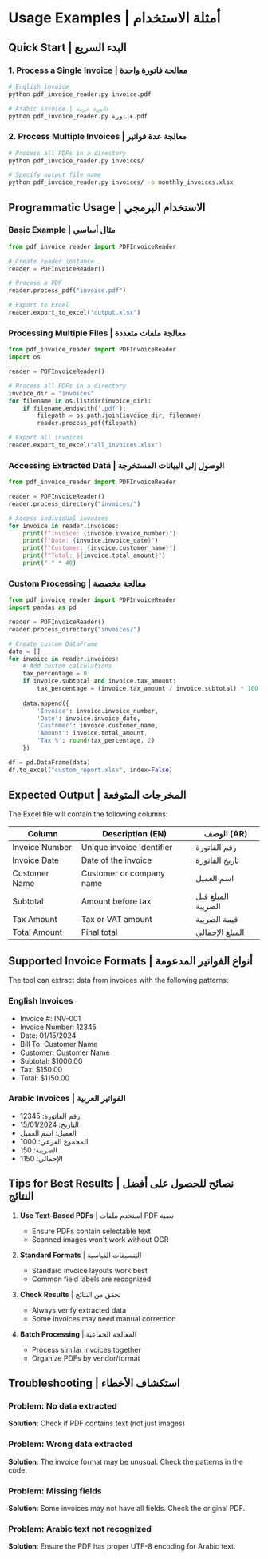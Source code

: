 # Usage Examples | أمثلة الاستخدام

## Quick Start | البدء السريع

### 1. Process a Single Invoice | معالجة فاتورة واحدة
```bash
# English invoice
python pdf_invoice_reader.py invoice.pdf

# Arabic invoice | فاتورة عربية
python pdf_invoice_reader.py فاتورة.pdf
```

### 2. Process Multiple Invoices | معالجة عدة فواتير
```bash
# Process all PDFs in a directory
python pdf_invoice_reader.py invoices/

# Specify output file name
python pdf_invoice_reader.py invoices/ -o monthly_invoices.xlsx
```

## Programmatic Usage | الاستخدام البرمجي

### Basic Example | مثال أساسي
```python
from pdf_invoice_reader import PDFInvoiceReader

# Create reader instance
reader = PDFInvoiceReader()

# Process a PDF
reader.process_pdf("invoice.pdf")

# Export to Excel
reader.export_to_excel("output.xlsx")
```

### Processing Multiple Files | معالجة ملفات متعددة
```python
from pdf_invoice_reader import PDFInvoiceReader
import os

reader = PDFInvoiceReader()

# Process all PDFs in a directory
invoice_dir = "invoices"
for filename in os.listdir(invoice_dir):
    if filename.endswith('.pdf'):
        filepath = os.path.join(invoice_dir, filename)
        reader.process_pdf(filepath)

# Export all invoices
reader.export_to_excel("all_invoices.xlsx")
```

### Accessing Extracted Data | الوصول إلى البيانات المستخرجة
```python
from pdf_invoice_reader import PDFInvoiceReader

reader = PDFInvoiceReader()
reader.process_directory("invoices/")

# Access individual invoices
for invoice in reader.invoices:
    print(f"Invoice: {invoice.invoice_number}")
    print(f"Date: {invoice.invoice_date}")
    print(f"Customer: {invoice.customer_name}")
    print(f"Total: ${invoice.total_amount}")
    print("-" * 40)
```

### Custom Processing | معالجة مخصصة
```python
from pdf_invoice_reader import PDFInvoiceReader
import pandas as pd

reader = PDFInvoiceReader()
reader.process_directory("invoices/")

# Create custom DataFrame
data = []
for invoice in reader.invoices:
    # Add custom calculations
    tax_percentage = 0
    if invoice.subtotal and invoice.tax_amount:
        tax_percentage = (invoice.tax_amount / invoice.subtotal) * 100
    
    data.append({
        'Invoice': invoice.invoice_number,
        'Date': invoice.invoice_date,
        'Customer': invoice.customer_name,
        'Amount': invoice.total_amount,
        'Tax %': round(tax_percentage, 2)
    })

df = pd.DataFrame(data)
df.to_excel("custom_report.xlsx", index=False)
```

## Expected Output | المخرجات المتوقعة

The Excel file will contain the following columns:

| Column | Description (EN) | الوصف (AR) |
|--------|------------------|------------|
| Invoice Number | Unique invoice identifier | رقم الفاتورة |
| Invoice Date | Date of the invoice | تاريخ الفاتورة |
| Customer Name | Customer or company name | اسم العميل |
| Subtotal | Amount before tax | المبلغ قبل الضريبة |
| Tax Amount | Tax or VAT amount | قيمة الضريبة |
| Total Amount | Final total | المبلغ الإجمالي |

## Supported Invoice Formats | أنواع الفواتير المدعومة

The tool can extract data from invoices with the following patterns:

### English Invoices
- Invoice #: INV-001
- Invoice Number: 12345
- Date: 01/15/2024
- Bill To: Customer Name
- Customer: Customer Name
- Subtotal: $1000.00
- Tax: $150.00
- Total: $1150.00

### Arabic Invoices | الفواتير العربية
- رقم الفاتورة: 12345
- التاريخ: 15/01/2024
- العميل: اسم العميل
- المجموع الفرعي: 1000
- الضريبة: 150
- الإجمالي: 1150

## Tips for Best Results | نصائح للحصول على أفضل النتائج

1. **Use Text-Based PDFs** | استخدم ملفات PDF نصية
   - Ensure PDFs contain selectable text
   - Scanned images won't work without OCR

2. **Standard Formats** | التنسيقات القياسية
   - Standard invoice layouts work best
   - Common field labels are recognized

3. **Check Results** | تحقق من النتائج
   - Always verify extracted data
   - Some invoices may need manual correction

4. **Batch Processing** | المعالجة الجماعية
   - Process similar invoices together
   - Organize PDFs by vendor/format

## Troubleshooting | استكشاف الأخطاء

### Problem: No data extracted
**Solution**: Check if PDF contains text (not just images)

### Problem: Wrong data extracted
**Solution**: The invoice format may be unusual. Check the patterns in the code.

### Problem: Missing fields
**Solution**: Some invoices may not have all fields. Check the original PDF.

### Problem: Arabic text not recognized
**Solution**: Ensure the PDF has proper UTF-8 encoding for Arabic text.
